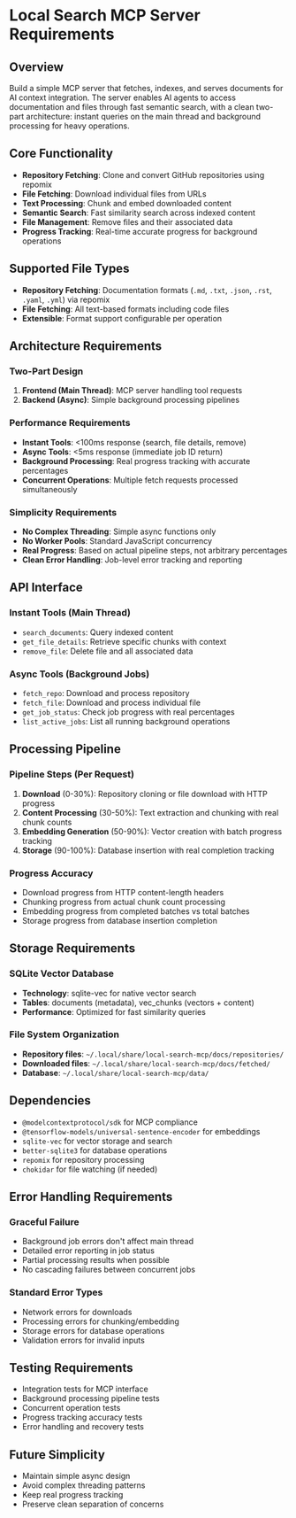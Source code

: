 # Local Search MCP Server Requirements

## Overview
Build a simple MCP server that fetches, indexes, and serves documents for AI context integration. The server enables AI agents to access documentation and files through fast semantic search, with a clean two-part architecture: instant queries on the main thread and background processing for heavy operations.

## Core Functionality
- **Repository Fetching**: Clone and convert GitHub repositories using repomix
- **File Fetching**: Download individual files from URLs  
- **Text Processing**: Chunk and embed downloaded content
- **Semantic Search**: Fast similarity search across indexed content
- **File Management**: Remove files and their associated data
- **Progress Tracking**: Real-time accurate progress for background operations

## Supported File Types
- **Repository Fetching**: Documentation formats (`.md`, `.txt`, `.json`, `.rst`, `.yaml`, `.yml`) via repomix
- **File Fetching**: All text-based formats including code files
- **Extensible**: Format support configurable per operation

## Architecture Requirements

### Two-Part Design
1. **Frontend (Main Thread)**: MCP server handling tool requests
2. **Backend (Async)**: Simple background processing pipelines

### Performance Requirements
- **Instant Tools**: <100ms response (search, file details, remove)
- **Async Tools**: <5ms response (immediate job ID return)
- **Background Processing**: Real progress tracking with accurate percentages
- **Concurrent Operations**: Multiple fetch requests processed simultaneously

### Simplicity Requirements
- **No Complex Threading**: Simple async functions only
- **No Worker Pools**: Standard JavaScript concurrency
- **Real Progress**: Based on actual pipeline steps, not arbitrary percentages
- **Clean Error Handling**: Job-level error tracking and reporting

## API Interface

### Instant Tools (Main Thread)
- `search_documents`: Query indexed content
- `get_file_details`: Retrieve specific chunks with context
- `remove_file`: Delete file and all associated data

### Async Tools (Background Jobs)
- `fetch_repo`: Download and process repository
- `fetch_file`: Download and process individual file
- `get_job_status`: Check job progress with real percentages
- `list_active_jobs`: List all running background operations

## Processing Pipeline

### Pipeline Steps (Per Request)
1. **Download** (0-30%): Repository cloning or file download with HTTP progress
2. **Content Processing** (30-50%): Text extraction and chunking with real chunk counts
3. **Embedding Generation** (50-90%): Vector creation with batch progress tracking
4. **Storage** (90-100%): Database insertion with real completion tracking

### Progress Accuracy
- Download progress from HTTP content-length headers
- Chunking progress from actual chunk count processing
- Embedding progress from completed batches vs total batches
- Storage progress from database insertion completion

## Storage Requirements

### SQLite Vector Database
- **Technology**: sqlite-vec for native vector search
- **Tables**: documents (metadata), vec_chunks (vectors + content)
- **Performance**: Optimized for fast similarity queries

### File System Organization
- **Repository files**: `~/.local/share/local-search-mcp/docs/repositories/`
- **Downloaded files**: `~/.local/share/local-search-mcp/docs/fetched/`
- **Database**: `~/.local/share/local-search-mcp/data/`

## Dependencies
- `@modelcontextprotocol/sdk` for MCP compliance
- `@tensorflow-models/universal-sentence-encoder` for embeddings
- `sqlite-vec` for vector storage and search
- `better-sqlite3` for database operations
- `repomix` for repository processing
- `chokidar` for file watching (if needed)

## Error Handling Requirements

### Graceful Failure
- Background job errors don't affect main thread
- Detailed error reporting in job status
- Partial processing results when possible
- No cascading failures between concurrent jobs

### Standard Error Types
- Network errors for downloads
- Processing errors for chunking/embedding
- Storage errors for database operations
- Validation errors for invalid inputs

## Testing Requirements
- Integration tests for MCP interface
- Background processing pipeline tests
- Concurrent operation tests
- Progress tracking accuracy tests
- Error handling and recovery tests

## Future Simplicity
- Maintain simple async design
- Avoid complex threading patterns
- Keep real progress tracking
- Preserve clean separation of concerns
